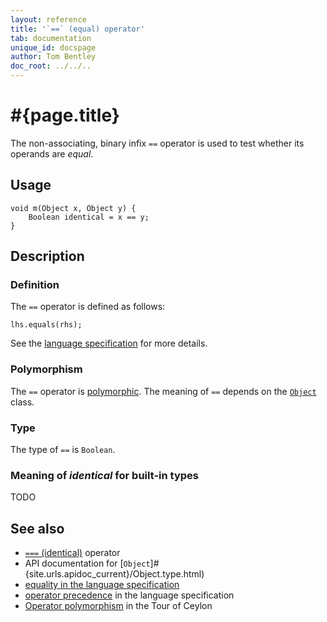 ```yaml
---
layout: reference
title: '`==` (equal) operator'
tab: documentation
unique_id: docspage
author: Tom Bentley
doc_root: ../../..
---
```


# #{page.title}

The non-associating, binary infix `==` operator is used to test whether its operands 
are *equal*.

## Usage 

<!-- try: -->
    void m(Object x, Object y) {
        Boolean identical = x == y;
    }

## Description

### Definition

The `==` operator is defined as follows:

<!-- check:none -->
<!-- try: -->
    lhs.equals(rhs);

See the [language specification](#{site.urls.spec_current}#equalitycomparison) for more details.

### Polymorphism

The `==` operator is [polymorphic](#{page.doc_root}/reference/operator/operator-polymorphism). 
The meaning of `==` depends on the 
[`Object`](#{site.urls.apidoc_current}/Object.type.html) class.

### Type

The type of `==` is `Boolean`.

### Meaning of *identical* for built-in types

TODO

## See also

* [`===` (identical)](../identical) operator
* API documentation for [`Object`]#{site.urls.apidoc_current}/Object.type.html)
* [equality in the language specification](#{site.urls.spec_current}#equalitycomparison)
* [operator precedence](#{site.urls.spec_current}#operatorprecedence) in the 
  language specification
* [Operator polymorphism](#{page.doc_root}/tour/language-module/#operator_polymorphism) 
  in the Tour of Ceylon

